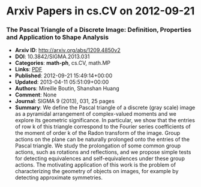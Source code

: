 # Arxiv Papers in cs.CV on 2012-09-21
### The Pascal Triangle of a Discrete Image: Definition, Properties and Application to Shape Analysis
- **Arxiv ID**: http://arxiv.org/abs/1209.4850v2
- **DOI**: 10.3842/SIGMA.2013.031
- **Categories**: **math-ph**, cs.CV, math.MP
- **Links**: [PDF](http://arxiv.org/pdf/1209.4850v2)
- **Published**: 2012-09-21 15:49:14+00:00
- **Updated**: 2013-04-11 05:51:09+00:00
- **Authors**: Mireille Boutin, Shanshan Huang
- **Comment**: None
- **Journal**: SIGMA 9 (2013), 031, 25 pages
- **Summary**: We define the Pascal triangle of a discrete (gray scale) image as a pyramidal arrangement of complex-valued moments and we explore its geometric significance. In particular, we show that the entries of row k of this triangle correspond to the Fourier series coefficients of the moment of order k of the Radon transform of the image. Group actions on the plane can be naturally prolonged onto the entries of the Pascal triangle. We study the prolongation of some common group actions, such as rotations and reflections, and we propose simple tests for detecting equivalences and self-equivalences under these group actions. The motivating application of this work is the problem of characterizing the geometry of objects on images, for example by detecting approximate symmetries.




